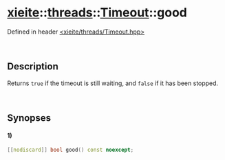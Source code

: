 # [xieite](../../../xieite.md)\:\:[threads](../../../threads.md)\:\:[Timeout](../../Timeout.md)\:\:good
Defined in header [<xieite/threads/Timeout.hpp>](../../../../include/xieite/threads/Timeout.hpp)

&nbsp;

## Description
Returns `true` if the timeout is still waiting, and `false` if it has been stopped.

&nbsp;

## Synopses
#### 1)
```cpp
[[nodiscard]] bool good() const noexcept;
```
